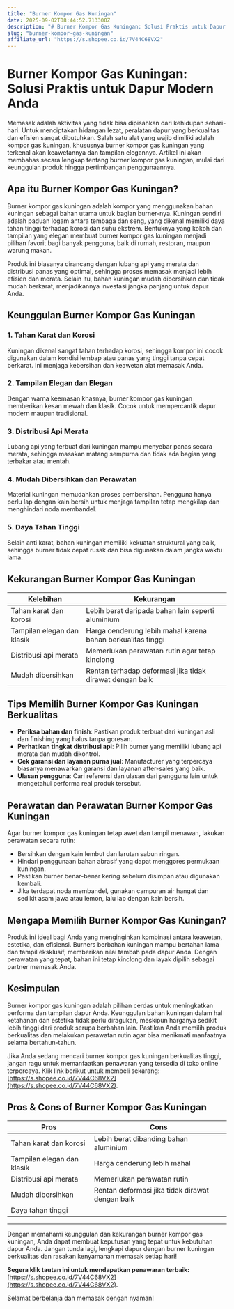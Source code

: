 ```yaml
---
title: "Burner Kompor Gas Kuningan"
date: 2025-09-02T08:44:52.713300Z
description: "# Burner Kompor Gas Kuningan: Solusi Praktis untuk Dapur Modern Anda..."
slug: "burner-kompor-gas-kuningan"
affiliate_url: "https://s.shopee.co.id/7V44C68VX2"
---
```

# Burner Kompor Gas Kuningan: Solusi Praktis untuk Dapur Modern Anda

Memasak adalah aktivitas yang tidak bisa dipisahkan dari kehidupan sehari-hari. Untuk menciptakan hidangan lezat, peralatan dapur yang berkualitas dan efisien sangat dibutuhkan. Salah satu alat yang wajib dimiliki adalah kompor gas kuningan, khususnya burner kompor gas kuningan yang terkenal akan keawetannya dan tampilan elegannya. Artikel ini akan membahas secara lengkap tentang burner kompor gas kuningan, mulai dari keunggulan produk hingga pertimbangan penggunaannya.

## Apa itu Burner Kompor Gas Kuningan?

Burner kompor gas kuningan adalah kompor yang menggunakan bahan kuningan sebagai bahan utama untuk bagian burner-nya. Kuningan sendiri adalah paduan logam antara tembaga dan seng, yang dikenal memiliki daya tahan tinggi terhadap korosi dan suhu ekstrem. Bentuknya yang kokoh dan tampilan yang elegan membuat burner kompor gas kuningan menjadi pilihan favorit bagi banyak pengguna, baik di rumah, restoran, maupun warung makan.

Produk ini biasanya dirancang dengan lubang api yang merata dan distribusi panas yang optimal, sehingga proses memasak menjadi lebih efisien dan merata. Selain itu, bahan kuningan mudah dibersihkan dan tidak mudah berkarat, menjadikannya investasi jangka panjang untuk dapur Anda.

## Keunggulan Burner Kompor Gas Kuningan

### 1. Tahan Karat dan Korosi
Kuningan dikenal sangat tahan terhadap korosi, sehingga kompor ini cocok digunakan dalam kondisi lembap atau panas yang tinggi tanpa cepat berkarat. Ini menjaga kebersihan dan keawetan alat memasak Anda.

### 2. Tampilan Elegan dan Elegan
Dengan warna keemasan khasnya, burner kompor gas kuningan memberikan kesan mewah dan klasik. Cocok untuk mempercantik dapur modern maupun tradisional.

### 3. Distribusi Api Merata
Lubang api yang terbuat dari kuningan mampu menyebar panas secara merata, sehingga masakan matang sempurna dan tidak ada bagian yang terbakar atau mentah.

### 4. Mudah Dibersihkan dan Perawatan
Material kuningan memudahkan proses pembersihan. Pengguna hanya perlu lap dengan kain bersih untuk menjaga tampilan tetap mengkilap dan menghindari noda membandel.

### 5. Daya Tahan Tinggi
Selain anti karat, bahan kuningan memiliki kekuatan struktural yang baik, sehingga burner tidak cepat rusak dan bisa digunakan dalam jangka waktu lama.

## Kekurangan Burner Kompor Gas Kuningan

| Kelebihan | Kekurangan |
|--------------|--------------|
| Tahan karat dan korosi | Lebih berat daripada bahan lain seperti aluminium |
| Tampilan elegan dan klasik | Harga cenderung lebih mahal karena bahan berkualitas tinggi |
| Distribusi api merata | Memerlukan perawatan rutin agar tetap kinclong |
| Mudah dibersihkan | Rentan terhadap deformasi jika tidak dirawat dengan baik |

## Tips Memilih Burner Kompor Gas Kuningan Berkualitas

- **Periksa bahan dan finish**: Pastikan produk terbuat dari kuningan asli dan finishing yang halus tanpa goresan.
- **Perhatikan tingkat distribusi api**: Pilih burner yang memiliki lubang api merata dan mudah dikontrol.
- **Cek garansi dan layanan purna jual**: Manufacturer yang terpercaya biasanya menawarkan garansi dan layanan after-sales yang baik.
- **Ulasan pengguna**: Cari referensi dan ulasan dari pengguna lain untuk mengetahui performa real produk tersebut.

## Perawatan dan Perawatan Burner Kompor Gas Kuningan

Agar burner kompor gas kuningan tetap awet dan tampil menawan, lakukan perawatan secara rutin:

- Bersihkan dengan kain lembut dan larutan sabun ringan.
- Hindari penggunaan bahan abrasif yang dapat menggores permukaan kuningan.
- Pastikan burner benar-benar kering sebelum disimpan atau digunakan kembali.
- Jika terdapat noda membandel, gunakan campuran air hangat dan sedikit asam jawa atau lemon, lalu lap dengan kain bersih.

## Mengapa Memilih Burner Kompor Gas Kuningan?

Produk ini ideal bagi Anda yang menginginkan kombinasi antara keawetan, estetika, dan efisiensi. Burners berbahan kuningan mampu bertahan lama dan tampil eksklusif, memberikan nilai tambah pada dapur Anda. Dengan perawatan yang tepat, bahan ini tetap kinclong dan layak dipilih sebagai partner memasak Anda.

## Kesimpulan

Burner kompor gas kuningan adalah pilihan cerdas untuk meningkatkan performa dan tampilan dapur Anda. Keunggulan bahan kuningan dalam hal ketahanan dan estetika tidak perlu diragukan, meskipun harganya sedikit lebih tinggi dari produk serupa berbahan lain. Pastikan Anda memilih produk berkualitas dan melakukan perawatan rutin agar bisa menikmati manfaatnya selama bertahun-tahun.

Jika Anda sedang mencari burner kompor gas kuningan berkualitas tinggi, jangan ragu untuk memanfaatkan penawaran yang tersedia di toko online terpercaya. Klik link berikut untuk membeli sekarang: [https://s.shopee.co.id/7V44C68VX2](https://s.shopee.co.id/7V44C68VX2).

## Pros & Cons of Burner Kompor Gas Kuningan

| **Pros** | **Cons** |
|------------|------------|
| Tahan karat dan korosi | Lebih berat dibanding bahan aluminium |
| Tampilan elegan dan klasik | Harga cenderung lebih mahal |
| Distribusi api merata | Memerlukan perawatan rutin |
| Mudah dibersihkan | Rentan deformasi jika tidak dirawat dengan baik |
| Daya tahan tinggi |  |

---

Dengan memahami keunggulan dan kekurangan burner kompor gas kuningan, Anda dapat membuat keputusan yang tepat untuk kebutuhan dapur Anda. Jangan tunda lagi, lengkapi dapur dengan burner kuningan berkualitas dan rasakan kenyamanan memasak setiap hari!

**Segera klik tautan ini untuk mendapatkan penawaran terbaik:** [https://s.shopee.co.id/7V44C68VX2](https://s.shopee.co.id/7V44C68VX2).  

Selamat berbelanja dan memasak dengan nyaman!